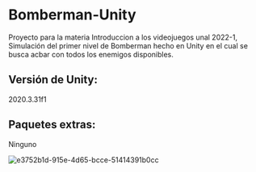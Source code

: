 # Bomberman-Unity
Proyecto para la materia Introduccion a  los videojuegos unal 2022-1,  Simulación del primer nivel de Bomberman hecho en Unity en el cual se busca acbar con todos los enemigos disponibles. 

## Versión de Unity: 
  2020.3.31f1
  
## Paquetes extras:
  Ninguno

![e3752b1d-915e-4d65-bcce-51414391b0cc](https://user-images.githubusercontent.com/40746232/176985011-9feebc10-d00b-4fef-954a-69ef9824b6f5.jpg)
